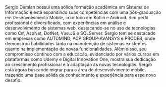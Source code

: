 Sergio Demian possui uma sólida formação acadêmica em Sistema de Informação e está expandindo suas competências com uma pós-graduação em Desenvolvimento Mobile,
com foco em Kotlin e Android. Seu perfil profissional é diversificado, com experiências em análise e desenvolvimento de sistemas web, destacando-se no uso de tecnologias como C#,
AspNet, DotNet, Vue.JS e SQLServer. Sergio tem se destacado em empresas como AUTOMIND, ACP GROUP-AVANSYS e PRODEB, onde demonstrou habilidades tanto na manutenção de sistemas 
existentes quanto na implementação de novas funcionalidades. Além disso, seu compromisso contínuo com a educação, evidenciado por vários cursos em plataformas como Udemy e 
Digital Innovation One, mostra sua dedicação ao crescimento profissional e à adaptação às novas tecnologias.
Sergio está agora buscando migrar para a área de desenvolvimento mobile, trazendo uma base sólida de conhecimento e experiência para esse novo desafio.
